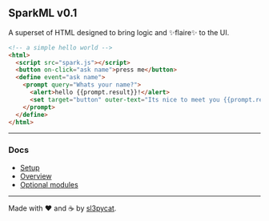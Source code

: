 SparkML v0.1
---

A superset of HTML designed to bring logic and ✨flaire✨ to the UI.

```html
<!-- a simple hello world -->
<html>
  <script src="spark.js"></script>
  <button on-click="ask name">press me</button>
  <define event="ask name">
    <prompt query="Whats your name?">
      <alert>hello {{prompt.result}}!</alert>
      <set target="button" outer-text="Its nice to meet you {{prompt.result}}, I hope you like spark!"/>
    </prompt>
  </define>
</html>
```

---
### Docs
- [Setup](./setup.md)
- [Overview](./overview.md)
- [Optional modules](./imports/modules.md)

---
Made with ❤️ and ☕ by [sl3pycat]().